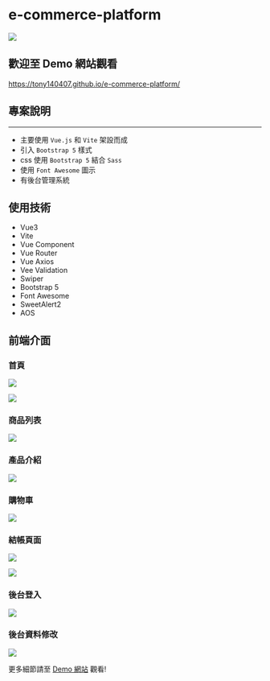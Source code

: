 # e-commerce-platform

![](https://i.imgur.com/xx65BFR.jpg)

## 歡迎至 Demo 網站觀看

https://tony140407.github.io/e-commerce-platform/

## 專案說明

---

- 主要使用 `Vue.js` 和 `Vite` 架設而成
- 引入 `Bootstrap 5` 樣式
- css 使用 `Bootstrap 5` 結合 `Sass`
- 使用 `Font Awesome` 圖示
- 有後台管理系統

## 使用技術

- Vue3
- Vite
- Vue Component
- Vue Router
- Vue Axios
- Vee Validation
- Swiper
- Bootstrap 5
- Font Awesome
- SweetAlert2
- AOS

## 前端介面

### 首頁

![](https://i.imgur.com/5AN70ZR.png)

![](https://i.imgur.com/O2rydbj.png)

### 商品列表

![](https://i.imgur.com/dD67evy.png)

### 產品介紹

![](https://i.imgur.com/1eq1IdT.png)

### 購物車

![](https://i.imgur.com/IFUVB25.png)

### 結帳頁面

![](https://i.imgur.com/WF8HFjP.png)

![](https://i.imgur.com/rJR9qaZ.png)

### 後台登入

![](https://i.imgur.com/y3hXxcq.png)

### 後台資料修改

![](https://i.imgur.com/oLYOm7W.png)

更多細節請至 [Demo 網站](https://tony140407.github.io/e-commerce-platform/) 觀看!
